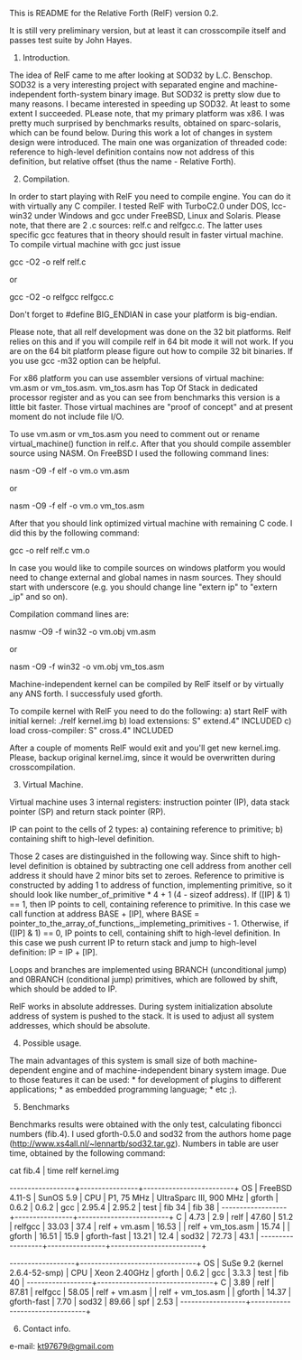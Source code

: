 This is README for the Relative Forth (RelF) version 0.2.

It is still very preliminary version, but at least it can crosscompile itself
and passes test suite by John Hayes.

1. Introduction.

The idea of RelF came to me after looking at SOD32 by L.C. Benschop. SOD32 is
a very interesting project with separated engine and machine-independent
forth-system binary image. But SOD32 is pretty slow due to many reasons. I
became interested in speeding up SOD32. At least to some extent I succeeded.
PLease note, that my primary platform was x86. I was pretty much surprised by
benchmarks results, obtained on sparc-solaris, which can be found below.
During this work a lot of changes in system design were introduced. The main
one was organization of threaded code: reference to high-level definition
contains now not address of this definition, but relative offset (thus the
name - Relative Forth).

2. Compilation.

In order to start playing with RelF you need to compile engine. You can do it
with virtually any C compiler. I tested RelF with TurboC2.0 under DOS,
lcc-win32 under Windows and gcc under FreeBSD, Linux and Solaris. Please note,
that there are 2 .c sources: relf.c and relfgcc.c. The latter uses specific
gcc features that in theory should result in faster virtual machine. To
compile virtual machine with gcc just issue

gcc -O2 -o relf relf.c

or

gcc -O2 -o relfgcc relfgcc.c

Don't forget to #define BIG_ENDIAN in case your platform is big-endian.

Please note, that all relf development was done on the 32 bit platforms. Relf
relies on this and if you will compile relf in 64 bit mode it will not work.
If you are on the 64 bit platform please figure out how to compile 32 bit
binaries. If you use gcc -m32 option can be helpful.

For x86 platform you can use assembler versions of virtual machine: vm.asm or
vm_tos.asm. vm_tos.asm has Top Of Stack in dedicated processor register and as
you can see from benchmarks this version is a little bit faster. Those virtual
machines are "proof of concept" and at present moment do not include file I/O.

To use vm.asm or vm_tos.asm you need to comment out or rename
virtual_machine() function in relf.c. After that you should compile assembler
source using NASM. On FreeBSD I used the following command lines:

nasm -O9 -f elf -o vm.o vm.asm

or

nasm -O9 -f elf -o vm.o vm_tos.asm

After that you should link optimized virtual machine with remaining C code. I
did this by the following command:

gcc -o relf relf.c vm.o

In case you would like to compile sources on windows platform you would need
to change external and global names in nasm sources. They should start with
underscore (e.g. you should change line "extern ip" to "extern _ip" and so
on).

Compilation command lines are:

nasmw -O9 -f win32 -o vm.obj vm.asm

or

nasm -O9 -f win32 -o vm.obj vm_tos.asm

Machine-independent kernel can be compiled by RelF itself or by virtually
any ANS forth. I successfuly used gforth.

To compile kernel with RelF you need to do the following:
    a) start RelF with initial kernel: ./relf kernel.img
    b) load extensions: S" extend.4" INCLUDED
    c) load cross-compiler: S" cross.4" INCLUDED

After a couple of moments RelF would exit and you'll get new kernel.img.
Please, backup original kernel.img, since it would be overwritten during 
crosscompilation.

3. Virtual Machine.

Virtual machine uses 3 internal registers: instruction pointer (IP), data
stack pointer (SP) and return stack pointer (RP).

IP can point to the cells of 2 types:
a) containing reference to primitive;
b) containing shift to high-level definition.

Those 2 cases are distinguished in the following way. Since shift to
high-level definition is obtained by subtracting one cell address from another
cell address it should have 2 minor bits set to zeroes. Reference to primitive
is constructed by adding 1 to address of function, implementing primitive, so
it should look like number_of_primitive * 4 + 1 (4 - sizeof address). If ([IP]
& 1) == 1, then IP points to cell, containing reference to primitive. In this
case we call function at address BASE + [IP], where BASE =
pointer_to_the_array_of_functions,_implemeting_primitives - 1. Otherwise, if
([IP] & 1) == 0, IP points to cell, containing shift to high-level definition.
In this case we push current IP to return stack and jump to high-level
definition: IP = IP + [IP].

Loops and branches are implemented using BRANCH (unconditional jump) and
0BRANCH (conditional jump) primitives, which are followed by shift, which
should be added to IP.

RelF works in absolute addresses. During system initialization absolute
address of system is pushed to the stack. It is used to adjust all system
addresses, which should be absolute.

4. Possible usage.

The main advantages of this system is small size of both machine-dependent
engine and of machine-independent binary system image. Due to those features
it can be used:
    * for development of plugins to different applications;
    * as embedded programming language;
    * etc ;).

5. Benchmarks

Benchmarks results were obtained with the only test, calculating fiboncci
numbers (fib.4). I used gforth-0.5.0 and sod32 from the authors home page
(http://www.xs4all.nl/~lennartb/sod32.tar.gz). Numbers in table are user time,
obtained by the following command:

cat fib.4 | time relf kernel.img

------------------+----------------+-------------------------+
OS                | FreeBSD 4.11-S | SunOS 5.9               |
CPU               | P1, 75 MHz     | UltraSparc III, 900 MHz |
gforth            | 0.6.2          | 0.6.2                   |
gcc               | 2.95.4         | 2.95.2                  |
test              | fib 34         | fib 38                  |
------------------+----------------+-------------------------+
C                 |  4.73          | 2.9                     |
relf              | 47.60          | 51.2                    |
relfgcc           | 33.03          | 37.4                    |
relf + vm.asm     | 16.53          |                         |
relf + vm_tos.asm | 15.74          |                         |
gforth            | 16.51          | 15.9                    |
gforth-fast       | 13.21          | 12.4                    |
sod32             | 72.73          | 43.1                    |
------------------+----------------+-------------------------+

------------------+--------------------------------+
OS                | SuSe 9.2 (kernel 2.6.4-52-smp) |
CPU               | Xeon 2.40GHz                   |
gforth            | 0.6.2                          |
gcc               | 3.3.3                          |
test              | fib 40                         |
------------------+--------------------------------+
C                 |  3.89                          |
relf              | 87.81                          |
relfgcc           | 58.05                          |
relf + vm.asm     |                                |
relf + vm_tos.asm |                                |
gforth            | 14.37                          |
gforth-fast       |  7.70                          |
sod32             | 89.66                          |
spf               |  2.53                          |
------------------+--------------------------------+

6. Contact info.

e-mail: kt97679@gmail.com
